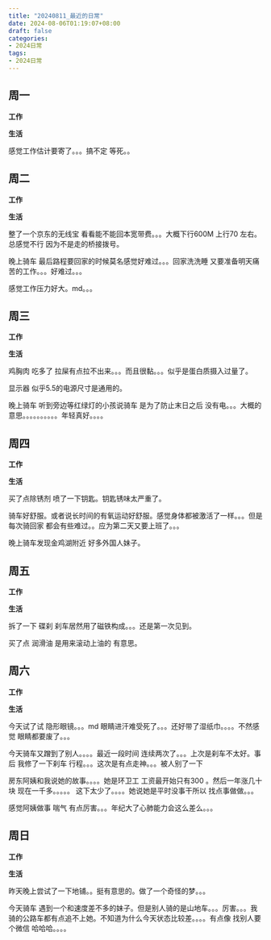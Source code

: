 ```yaml
---
title: "20240811_最近的日常"
date: 2024-08-06T01:19:07+08:00
draft: false
categories:
- 2024日常
tags:
- 2024日常
---
```



## 周一

**工作**



**生活**

感觉工作估计要寄了。。。搞不定 等死。。

## 周二

**工作**



**生活**

整了一个京东的无线宝 看看能不能回本宽带费。。。大概下行600M 上行70 左右。 总感觉不行 因为不是走的桥接拨号。

晚上骑车 最后路程要回家的时候莫名感觉好难过。。。回家洗洗睡 又要准备明天痛苦的工作。。。好难过。。。

感觉工作压力好大。md。。。

## 周三


**工作**



**生活**

鸡胸肉 吃多了 拉屎有点拉不出来。。。而且很黏。。。似乎是蛋白质摄入过量了。

显示器 似乎5.5的电源尺寸是通用的。

晚上骑车 听到旁边等红绿灯的小孩说骑车 是为了防止末日之后 没有电。。。大概的意思。。。。。。。。。。年轻真好。。。。
## 周四


**工作**



**生活**

买了点除锈剂 喷了一下钥匙。钥匙锈味太严重了。

骑车好舒服。或者说长时间的有氧运动好舒服。感觉身体都被激活了一样。。。但是每次骑回家 都会有些难过。。应为第二天又要上班了。。。

晚上骑车发现金鸡湖附近 好多外国人妹子。

## 周五


**工作**



**生活**

拆了一下 碟刹  刹车居然用了磁铁构成。。。还是第一次见到。

买了点 润滑油 是用来滚动上油的 有意思。

## 周六


**工作**



**生活**

今天试了试 隐形眼镜。。。md 眼睛进汗难受死了。。。还好带了湿纸巾。。。。不然感觉 眼睛都要废了。。。

今天骑车又蹭到了别人。。。。最近一段时间 连续两次了。。。上次是刹车不太好。事后 我修了一下刹车 行程。。。这次是有点走神。。。被人别了一下 

房东阿姨和我说她的故事。。。。她是环卫工 工资最开始只有300 。然后一年涨几十块 现在一千多。。。。。  这下太少了。。。。她说她是平时没事干所以 找点事做做。。。

感觉阿姨做事 喘气 有点厉害。。。年纪大了心肺能力会这么差么。。。


## 周日


**工作**



**生活**

昨天晚上尝试了一下地铺。。挺有意思的。做了一个奇怪的梦。。。

今天骑车 遇到一个和速度差不多的妹子。但是别人骑的是山地车。。。厉害。。。我骑的公路车都有点追不上她。不知道为什么今天状态比较差。。。。有点像 找别人要个微信 哈哈哈。。。。 

